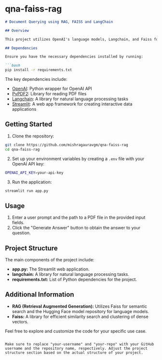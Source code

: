 # qna-faiss-rag

```markdown
# Document Querying using RAG, FAISS and LangChain

## Overview

This project utilizes OpenAI's language models, Langchain, and Faiss for semantic search to create a custom summarization app. The app is designed to answer questions from any PDF document through a combination of semantic search and retrieval augmented generation (RAG).

## Dependencies

Ensure you have the necessary dependencies installed by running:

```bash
pip install -r requirements.txt
```

The key dependencies include:
- [OpenAI](https://github.com/openai/openai-python): Python wrapper for OpenAI API
- [PyPDF2](https://pythonhosted.org/PyPDF2/): Library for reading PDF files
- [Langchain](https://github.com/langchain/langchain): A library for natural language processing tasks
- [Streamlit](https://streamlit.io/): A web app framework for creating interactive data applications

## Getting Started

1. Clone the repository:

```bash
git clone https://github.com/mishragauravgm/qna-faiss-rag
cd qna-faiss-rag
```

2. Set up your environment variables by creating a `.env` file with your OpenAI API key:

```bash
OPENAI_API_KEY=your-api-key
```

3. Run the application:

```bash
streamlit run app.py
```

## Usage

1. Enter a user prompt and the path to a PDF file in the provided input fields.
2. Click the "Generate Answer" button to obtain the answer to your question.

## Project Structure

The main components of the project include:

- **app.py:** The Streamlit web application.
- **langchain:** A library for natural language processing tasks.
- **requirements.txt:** List of Python dependencies for the project.

## Additional Information

- **RAG (Retrieval Augmented Generation):** Utilizes Faiss for semantic search and the Hugging Face model repository for language models.
- **Faiss:** A library for efficient similarity search and clustering of dense vectors.

Feel free to explore and customize the code for your specific use case.
```

Make sure to replace "your-username" and "your-repo" with your GitHub username and the repository name, respectively. Adjust the project structure section based on the actual structure of your project.